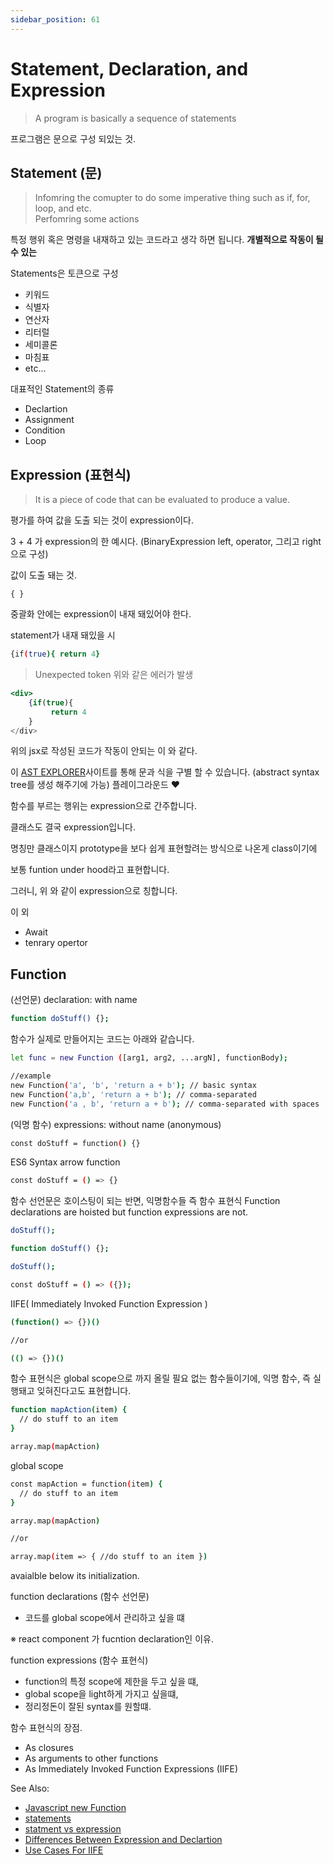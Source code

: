 ```yaml
---
sidebar_position: 61
---
```

# Statement, Declaration, and Expression

> A program is basically a sequence of statements

프로그램은 문으로 구성 되있는 것.

## Statement (문)
> Infomring the comupter to do some imperative thing such as if, for, loop, and etc.  
> Perfomring some actions

특정 행위 혹은 명령을 내재하고 있는 코드라고 생각 하면 됩니다.
**개별적으로 작동이 될 수 있는**

Statements은 토큰으로 구성
- 키워드
- 식별자
- 연산자
- 리터럴
- 세미콜론
- 마침표
- etc...

대표적인 Statement의 종류 
- Declartion
- Assignment
- Condition
- Loop


## Expression (표현식)
> It is a piece of code that can be evaluated to produce a value.

평가를 하여 값을 도출 되는 것이 expression이다. 

3 + 4 가 expression의 한 예시다. (BinaryExpression left, operator, 그리고 right으로 구성)

값이 도출 돼는 것. 

`{ }`

중괄화 안에는 expression이 내재 돼있어야 한다.

statement가 내재 돼있을 시

```bash
{if(true){ return 4}
```

>Unexpected token
위와 같은 에러가 발생

```jsx
<div>
    {if(true){
         return 4
    }
</div>
```

위의 jsx로 작성된 코드가 작동이 안되는 이 와 같다.


이 [AST EXPLORER](https://astexplorer.net/)사이트를 통해 문과 식을 구별 할 수 있습니다.
(abstract syntax tree를 생성 해주기에 가능)
플레이그라운드 ❤

함수를 부르는 행위는 expression으로 간주합니다.

클래스도 결국 expression입니다.  

명칭만 클래스이지 prototype을 보다 쉽게 표현할려는 방식으로 나온게 class이기에  

보통 funtion under hood라고 표현합니다. 

그러니, 위 와 같이 expression으로 칭합니다.

이 외
- Await
- tenrary opertor

    
## Function

(선언문)
declaration: with name
  
```bash
function doStuff() {};
```

함수가 실제로 만들어지는 코드는 아래와 같습니다.
```bash
let func = new Function ([arg1, arg2, ...argN], functionBody);

//example
new Function('a', 'b', 'return a + b'); // basic syntax
new Function('a,b', 'return a + b'); // comma-separated
new Function('a , b', 'return a + b'); // comma-separated with spaces
```

(익명 함수)
expressions: without name (anonymous)  
  
```bash
const doStuff = function() {}
```

ES6 Syntax arrow function
```bash
const doStuff = () => {}
```

함수 선언문은 호이스팅이 되는 반면, 
익명함수들 즉 함수 표현식
Function declarations are hoisted but function expressions are not.

```bash
doStuff();

function doStuff() {};
```

```bash
doStuff();

const doStuff = () => ({});
```

IIFE( Immediately Invoked Function Expression )
```bash
(function() => {})()

//or

(() => {})()
```

함수 표현식은 global scope으로 까지 올릴 필요 없는 함수들이기에,
익명 함수, 즉 실행돼고 잊혀진다고도 표현합니다.

```bash
function mapAction(item) {
  // do stuff to an item
}

array.map(mapAction)
```
  
global scope  

```bash
const mapAction = function(item) {
  // do stuff to an item
}

array.map(mapAction)

//or

array.map(item => { //do stuff to an item })
```

avaialble below its initialization.
  
function declarations  (함수 선언문)  
- 코드를 global scope에서 관리하고 싶을 떄  

※ react component 가 fucntion declaration인 이유.


function expressions  (함수 표현식)
- function의 특정 scope에 제한을 두고 싶을 떄,
- global scope을 light하게 가지고 싶을떄,
- 정리정돈이 잘된 syntax를 원할떄.

함수 표현식의 장점.
- As closures
- As arguments to other functions
- As Immediately Invoked Function Expressions (IIFE)

See Also:
- [Javascript new Function](https://javascript.info/new-function)
- [statements](https://developer.mozilla.org/en-US/docs/Web/JavaScript/Reference/Statements)
- [statment vs expression](https://exploringjs.com/impatient-js/ch_syntax.html#statement-vs-expression)
- [Differences Between Expression and Declartion](https://www.sitepoint.com/function-expressions-vs-declarations/)
- [Use Cases For IIFE](https://mariusschulz.com/blog/use-cases-for-javascripts-iifes)


